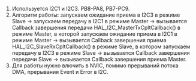 1. Используется I2C1 и I2C3. PB8-PA8, PB7-PC9.
2. Алгоритм работы: запускаем ожидание приема в I2C3 в режиме Slave -> запускаем передачу в I2C1 в режиме Master -> вызывается Callback завершения передачи HAL_I2C_MasterTxCpltCallback() в режиме Master, в которой запускаем ожидание приема в I2C1 в режиме Master -> вызывается Callback завершения приема HAL_I2C_SlaveRxCpltCallback() в режиме Slave, в котором запускаем передачу в I2C3 в режиме Slave -> вызывается Callback завершения передачи Slave -> вызывается Callback завершения приема Master.
3. Для работы нужно влючить в NVIC, помимо прерываний потока DMA, прерывания Event и Error в I2C.